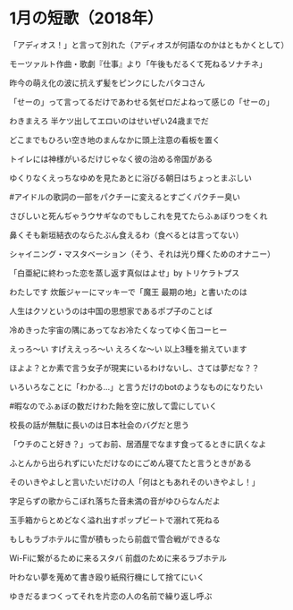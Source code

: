 # 1月の短歌（2018年）

「アディオス！」と言って別れた（アディオスが何語なのかはともかくとして）

モーツァルト作曲・歌劇『仕事』より「午後もだるくて死ねるソナチネ」

昨今の萌え化の波に抗えず髪をピンクにしたバタコさん

「せーの」って言ってるだけであわせる気ゼロだよねって感じの「せーの」

わきまえろ 半ケツ出してエロいのはせいぜい24歳までだ

どこまでもひろい空き地のまんなかに頭上注意の看板を置く

トイレには神様がいるだけじゃなく彼の治める帝国がある

ゆくりなくえっちなゆめを見たあとに浴びる朝日はちょっとまぶしい

\#アイドルの歌詞の一部をパクチーに変えるとすごくパクチー臭い

さびしいと死んぢゃうウサギなのでもしこれを見てたらふぁぼりつをくれ

鼻くそも新垣結衣のならたぶん食えるわ（食べるとは言ってない）

シャイニング・マスタベーション（そう、それは光り輝くためのオナニー）

「白亜紀に終わった恋を蒸し返す真似はよせ」by トリケラトプス

わたしです 炊飯ジャーにマッキーで「魔王 最期の地」と書いたのは

人生はクソというのは中国の思想家であるポプ子のことば

冷めきった宇宙の隅にあってなお冷たくなってゆく缶コーヒー

えっろ〜い すげええっろ〜い えろくな〜い 以上3種を揃えています

ほよよ？とか素で言う女子が現実にいるわけないし、さては夢だな？？

いろいろなことに「わかる…」と言うだけのbotのようなものになりたい

\#暇なのでふぁぼの数だけわた飴を空に放して雲にしていく

校長の話が無駄に長いのは日本社会のバグだと思う

「ウチのこと好き？」ってお前、居酒屋でなます食ってるときに訊くなよ

ふとんから出られずにいただけなのにごめん寝てたと言うときがある

そのいきやよしと言いたいだけの人「何はともあれそのいきやよし！」

字足らずの歌からこぼれ落ちた音未満の音がゆひらなんだよ

玉手箱からとめどなく溢れ出すポップビートで溺れて死ねる

もしもラブホテルに雪が積もったら前戯で雪合戦ができるな

Wi-Fiに繋がるために来るスタバ 前戯のために来るラブホテル

叶わない夢を蒐めて書き殴り紙飛行機にして捨てにいく

ゆきだるまつくってそれを片恋の人の名前で繰り返し呼ぶ

